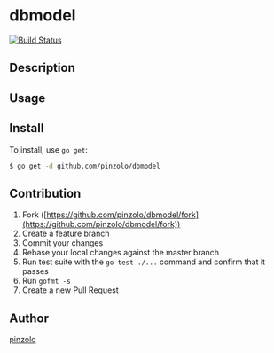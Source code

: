 # dbmodel

[![Build Status](https://travis-ci.org/pinzolo/dbmodel.png)](http://travis-ci.org/pinzolo/dbmodel)

## Description

## Usage

## Install

To install, use `go get`:

```bash
$ go get -d github.com/pinzolo/dbmodel
```

## Contribution

1. Fork ([https://github.com/pinzolo/dbmodel/fork](https://github.com/pinzolo/dbmodel/fork))
1. Create a feature branch
1. Commit your changes
1. Rebase your local changes against the master branch
1. Run test suite with the `go test ./...` command and confirm that it passes
1. Run `gofmt -s`
1. Create a new Pull Request

## Author

[pinzolo](https://github.com/pinzolo)
